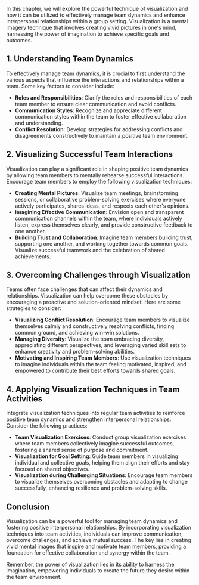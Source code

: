 
In this chapter, we will explore the powerful technique of visualization and how it can be utilized to effectively manage team dynamics and enhance interpersonal relationships within a group setting. Visualization is a mental imagery technique that involves creating vivid pictures in one's mind, harnessing the power of imagination to achieve specific goals and outcomes.

1\. Understanding Team Dynamics
------------------------------

To effectively manage team dynamics, it is crucial to first understand the various aspects that influence the interactions and relationships within a team. Some key factors to consider include:

* **Roles and Responsibilities**: Clarify the roles and responsibilities of each team member to ensure clear communication and avoid conflicts.
* **Communication Styles**: Recognize and appreciate different communication styles within the team to foster effective collaboration and understanding.
* **Conflict Resolution**: Develop strategies for addressing conflicts and disagreements constructively to maintain a positive team environment.

2\. Visualizing Successful Team Interactions
-------------------------------------------

Visualization can play a significant role in shaping positive team dynamics by allowing team members to mentally rehearse successful interactions. Encourage team members to employ the following visualization techniques:

* **Creating Mental Pictures**: Visualize team meetings, brainstorming sessions, or collaborative problem-solving exercises where everyone actively participates, shares ideas, and respects each other's opinions.
* **Imagining Effective Communication**: Envision open and transparent communication channels within the team, where individuals actively listen, express themselves clearly, and provide constructive feedback to one another.
* **Building Trust and Collaboration**: Imagine team members building trust, supporting one another, and working together towards common goals. Visualize successful teamwork and the celebration of shared achievements.

3\. Overcoming Challenges through Visualization
----------------------------------------------

Teams often face challenges that can affect their dynamics and relationships. Visualization can help overcome these obstacles by encouraging a proactive and solution-oriented mindset. Here are some strategies to consider:

* **Visualizing Conflict Resolution**: Encourage team members to visualize themselves calmly and constructively resolving conflicts, finding common ground, and achieving win-win solutions.
* **Managing Diversity**: Visualize the team embracing diversity, appreciating different perspectives, and leveraging varied skill sets to enhance creativity and problem-solving abilities.
* **Motivating and Inspiring Team Members**: Use visualization techniques to imagine individuals within the team feeling motivated, inspired, and empowered to contribute their best efforts towards shared goals.

4\. Applying Visualization Techniques in Team Activities
-------------------------------------------------------

Integrate visualization techniques into regular team activities to reinforce positive team dynamics and strengthen interpersonal relationships. Consider the following practices:

* **Team Visualization Exercises**: Conduct group visualization exercises where team members collectively imagine successful outcomes, fostering a shared sense of purpose and commitment.
* **Visualization for Goal Setting**: Guide team members in visualizing individual and collective goals, helping them align their efforts and stay focused on shared objectives.
* **Visualization during Challenging Situations**: Encourage team members to visualize themselves overcoming obstacles and adapting to change successfully, enhancing resilience and problem-solving skills.

Conclusion
----------

Visualization can be a powerful tool for managing team dynamics and fostering positive interpersonal relationships. By incorporating visualization techniques into team activities, individuals can improve communication, overcome challenges, and achieve mutual success. The key lies in creating vivid mental images that inspire and motivate team members, providing a foundation for effective collaboration and synergy within the team.

Remember, the power of visualization lies in its ability to harness the imagination, empowering individuals to create the future they desire within the team environment.
